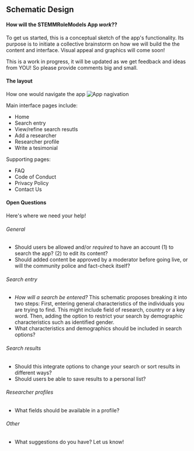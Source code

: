 ## Schematic Design

#### How will the STEMMRoleModels App _work_??
To get us started, this is a conceptual sketch of the app's functionality.  Its purpose is to initiate a collective brainstorm on how we will build the the content and interface. Visual appeal and graphics will come soon! 

This is a work in progress, it will be updated as we get feedback and ideas from YOU! So please provide comments big and small.

#### The layout

How one would navigate the app
![App nagivation](https://github.com/KirstieJane/STEMMRoleModels/raw/gh-pages/SchematicDesign/conceptualdesign.png)

Main interface pages include:
   * Home
   * Search entry
   * View/refine search resutls
   * Add a researcher
   * Researcher profile
   * Write a tesimonial

Supporting pages:
  * FAQ
  * Code of Conduct
  * Privacy Policy
  * Contact Us

#### Open Questions

Here's where we need your help!

###### General
  * Should users be allowed and/or _required_ to have an account (1) to search the app? (2) to edit its content?
  * Should added content be approved by a moderator before going live, or will the community police and fact-check itself?
  
###### Search entry
  * _How will a search be entered?_ This schematic proposes breaking it into two steps: First, entering general characteristics of the individuals you are trying to find. This might include field of research, country or a key word. Then, adding the option to restrict your search by demographic characteristics such as identified gender. 
  * What characteristics and demographics should be included in search options?
  
###### Search results
  * Should this integrate options to change your search or sort results in different ways?
  * Should users be able to save results to a personal list?
  
###### Researcher profiles
  * What fields should be available in a profile? 
  
###### Other
  * What suggestions do you have? Let us know!

